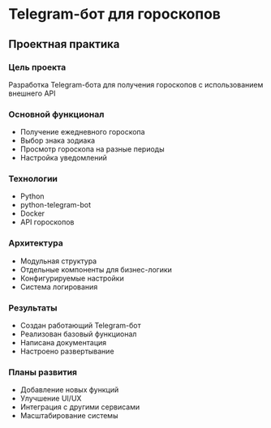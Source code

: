 # Telegram-бот для гороскопов
## Проектная практика

### Цель проекта
Разработка Telegram-бота для получения гороскопов с использованием внешнего API

### Основной функционал
- Получение ежедневного гороскопа
- Выбор знака зодиака
- Просмотр гороскопа на разные периоды
- Настройка уведомлений

### Технологии
- Python
- python-telegram-bot
- Docker
- API гороскопов

### Архитектура
- Модульная структура
- Отдельные компоненты для бизнес-логики
- Конфигурируемые настройки
- Система логирования

### Результаты
- Создан работающий Telegram-бот
- Реализован базовый функционал
- Написана документация
- Настроено развертывание

### Планы развития
- Добавление новых функций
- Улучшение UI/UX
- Интеграция с другими сервисами
- Масштабирование системы 